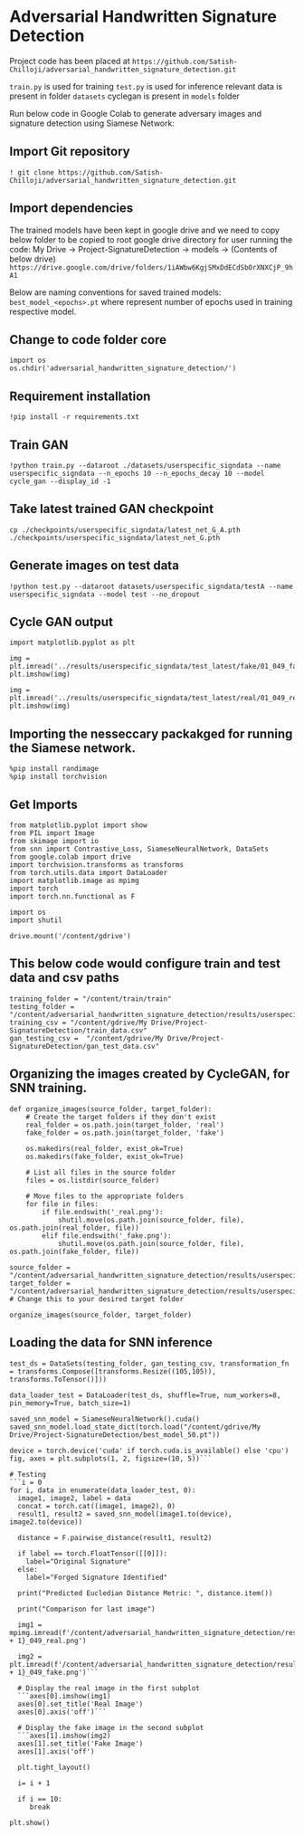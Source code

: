 # Adversarial Handwritten Signature Detection

Project code has been placed at `https://github.com/Satish-Chilloji/adversarial_handwritten_signature_detection.git`

`train.py` is used for training
`test.py` is used for inference
relevant data is present in folder `datasets`
cyclegan is present in  `models` folder

Run below code in Google Colab to generate adversary images and signature detection using Siamese Network:

## Import Git repository
`! git clone https://github.com/Satish-Chilloji/adversarial_handwritten_signature_detection.git`

## Import dependencies
The trained models have been kept in google drive and we need to copy below folder to be copied to root google drive directory for user running the code:
My Drive -> Project-SignatureDetection -> models -> (Contents of below drive)
`https://drive.google.com/drive/folders/1iAWbw6KgjSMxDdECdSbOrXNXCjP_9hA1`

Below are naming conventions for saved trained models:
`best_model_<epochs>.pt`
where <epochs> represent number of epochs used in training respective model.

## Change to code folder core
```
import os
os.chdir('adversarial_handwritten_signature_detection/')
```

## Requirement installation
`!pip install -r requirements.txt`

## Train GAN
`!python train.py --dataroot ./datasets/userspecific_signdata --name userspecific_signdata --n_epochs 10 --n_epochs_decay 10 --model cycle_gan --display_id -1`

## Take latest trained GAN checkpoint
`cp ./checkpoints/userspecific_signdata/latest_net_G_A.pth ./checkpoints/userspecific_signdata/latest_net_G.pth`

## Generate images on test data
`!python test.py --dataroot datasets/userspecific_signdata/testA --name userspecific_signdata --model test --no_dropout`

## Cycle GAN output
```
import matplotlib.pyplot as plt

img = plt.imread('../results/userspecific_signdata/test_latest/fake/01_049_fake.png')
plt.imshow(img)

img = plt.imread('../results/userspecific_signdata/test_latest/real/01_049_real.png')
plt.imshow(img)
```

## Importing the nesseccary packakged for running the Siamese network.
```
%pip install randimage
%pip install torchvision
```

## Get Imports
```
from matplotlib.pyplot import show
from PIL import Image
from skimage import io
from snn import Contrastive_Loss, SiameseNeuralNetwork, DataSets
from google.colab import drive
import torchvision.transforms as transforms
from torch.utils.data import DataLoader
import matplotlib.image as mpimg
import torch
import torch.nn.functional as F

import os
import shutil

drive.mount('/content/gdrive')
```

## This below code would configure train and test data and csv paths
```
training_folder = "/content/train/train"
testing_folder = "/content/adversarial_handwritten_signature_detection/results/userspecific_signdata/test_latest"
training_csv = "/content/gdrive/My Drive/Project-SignatureDetection/train_data.csv"
gan_testing_csv =  "/content/gdrive/My Drive/Project-SignatureDetection/gan_test_data.csv"
```

## Organizing the images created by CycleGAN, for SNN training.
```
def organize_images(source_folder, target_folder):
    # Create the target folders if they don't exist
    real_folder = os.path.join(target_folder, 'real')
    fake_folder = os.path.join(target_folder, 'fake')

    os.makedirs(real_folder, exist_ok=True)
    os.makedirs(fake_folder, exist_ok=True)

    # List all files in the source folder
    files = os.listdir(source_folder)

    # Move files to the appropriate folders
    for file in files:
        if file.endswith('_real.png'):
            shutil.move(os.path.join(source_folder, file), os.path.join(real_folder, file))
        elif file.endswith('_fake.png'):
            shutil.move(os.path.join(source_folder, file), os.path.join(fake_folder, file))

source_folder = "/content/adversarial_handwritten_signature_detection/results/userspecific_signdata/test_latest/images"
target_folder = "/content/adversarial_handwritten_signature_detection/results/userspecific_signdata/test_latest/"  # Change this to your desired target folder

organize_images(source_folder, target_folder)
```


## Loading the data for SNN inference
```
test_ds = DataSets(testing_folder, gan_testing_csv, transformation_fn = transforms.Compose([transforms.Resize((105,105)), transforms.ToTensor()]))

data_loader_test = DataLoader(test_ds, shuffle=True, num_workers=8, pin_memory=True, batch_size=1)

saved_snn_model = SiameseNeuralNetwork().cuda()
saved_snn_model.load_state_dict(torch.load("/content/gdrive/My Drive/Project-SignatureDetection/best_model_50.pt"))

device = torch.device('cuda' if torch.cuda.is_available() else 'cpu')
fig, axes = plt.subplots(1, 2, figsize=(10, 5))```

# Testing
```i = 0
for i, data in enumerate(data_loader_test, 0):
  image1, image2, label = data
  concat = torch.cat((image1, image2), 0)
  result1, result2 = saved_snn_model(image1.to(device), image2.to(device))

  distance = F.pairwise_distance(result1, result2)

  if label == torch.FloatTensor([[0]]):
    label="Original Signature"
  else:
    label="Forged Signature Identified"

  print("Predicted Eucledian Distance Metric: ", distance.item())

  print("Comparison for last image")

  img1 = mpimg.imread(f'/content/adversarial_handwritten_signature_detection/results/userspecific_signdata/test_latest/real/0{i + 1}_049_real.png')

  img2 = plt.imread(f'/content/adversarial_handwritten_signature_detection/results/userspecific_signdata/test_latest/fake/0{i + 1}_049_fake.png')```

  # Display the real image in the first subplot
  ```axes[0].imshow(img1)
  axes[0].set_title('Real Image')
  axes[0].axis('off')```

  # Display the fake image in the second subplot
  ```axes[1].imshow(img2)
  axes[1].set_title('Fake Image')
  axes[1].axis('off')

  plt.tight_layout()

  i= i + 1

  if i == 10:
     break

plt.show()

```
